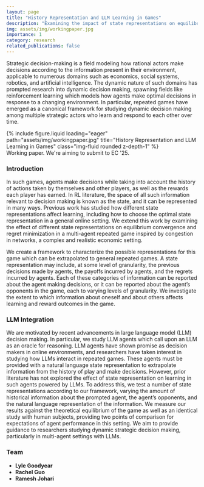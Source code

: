 ```yaml
---
layout: page
title: "History Representation and LLM Learning in Games"
description: "Examining the impact of state representations on equilibrium convergence and regret minimization in multi-agent repeated games with LLM agents"
img: assets/img/workingpaper.jpg
importance: 1
category: research
related_publications: false
---
```


Strategic decision-making is a field modeling how rational actors make decisions according to the information present in their environment, applicable to numerous domains such as economics, social systems, robotics, and artificial intelligence. The dynamic nature of such domains has prompted research into dynamic decision making, spawning fields like reinforcement learning which models how agents make optimal decisions in response to a changing environment. In particular, repeated games have emerged as a canonical framework for studying dynamic decision making among multiple strategic actors who learn and respond to each other over time.

<div class="row">
    <div class="col-sm mt-3 mt-md-0">
        {% include figure.liquid loading="eager" path="assets/img/workingpaper.jpg" title="History Representation and LLM Learning in Games" class="img-fluid rounded z-depth-1" %}
    </div>
</div>
<div class="caption">
    Working paper. We're aiming to submit to EC '25.
</div>

### Introduction
In such games, agents make decisions while taking into account the history of actions taken by themselves and other players, as well as the rewards each player has earned. In RL literature, the space of all such information relevant to decision making is known as the state, and it can be represented in many ways. Previous work has studied how different state representations affect learning, including how to choose the optimal state representation in a general online setting. We extend this work by examining the effect of different state representations on equilibrium convergence and regret minimization in a multi-agent repeated game inspired by congestion in networks, a complex and realistic economic setting.

We create a framework to characterize the possible representations for this game which can be extrapolated to general repeated games. A state representation may include, at some level of granularity, the previous decisions made by agents, the payoffs incurred by agents, and the regrets incurred by agents. Each of these categories of information can be reported about the agent making decisions, or it can be reported about the agent’s opponents in the game, each to varying levels of granularity. We investigate the extent to which information about oneself and about others affects learning and reward outcomes in the game.

### LLM Integration
We are motivated by recent advancements in large language model (LLM) decision making. In particular, we study LLM agents which call upon an LLM as an oracle for reasoning. LLM agents have shown promise as decision makers in online environments, and researchers have taken interest in studying how LLMs interact in repeated games. These agents must be provided with a natural language state representation to extrapolate information from the history of play and make decisions. However, prior literature has not explored the effect of state representation on learning in such agents powered by LLMs. To address this, we test a number of state representations according to our framework, varying the amount of historical information about the prompted agent, the agent’s opponents, and the natural language representation of the information. We measure our results against the theoretical equilibrium of the game as well as an identical study with human subjects, providing two points of comparison for expectations of agent performance in this setting. We aim to provide guidance to researchers studying dynamic strategic decision making, particularly in multi-agent settings with LLMs.

### Team
- **Lyle Goodyear**
- **Rachel Guo**
- **Ramesh Johari**
